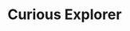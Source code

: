 ---
layout: "layouts/questions.njk"
title: "Curious Explorer"
des: Many of you have posed us so many curious questions! In our Curious Explorer section of the website, we will try to answer them :)
pagination:
  data: collections.curious-explorer
  size: 10
  alias: curious-explorer
  reverse: true
---